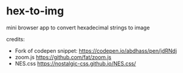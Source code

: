 # hex-to-img
mini browser app to convert hexadecimal strings to image

credits:
- Fork of codepen snippet: https://codepen.io/abdhass/pen/jdRNdj
- zoom.js https://github.com/fat/zoom.js
- NES.css https://nostalgic-css.github.io/NES.css/
